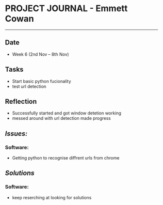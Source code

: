 
# **PROJECT JOURNAL - Emmett Cowan**
----------------------------------------------------------------------

## **Date**
-	Week 6 (2nd Nov – 8th Nov)

## **Tasks**
-	Start basic python fucionality
-	test url detection

## **Reflection**
-	Successfully started and got window detetion working 
-	messed around with url detection made progress


## **_Issues:_**

### **Software:**
-	Getting python to recognise diffrent urls from chrome

## **_Solutions_**

### **Software:**
-	keep reserching at looking for solutions